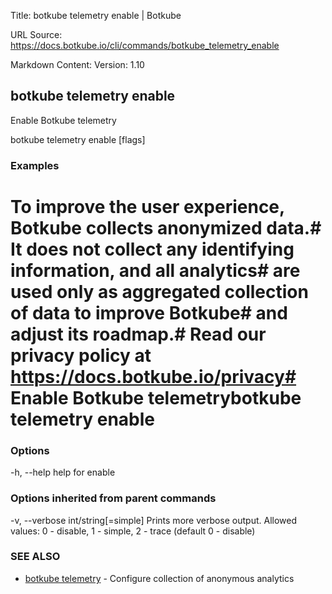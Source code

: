 Title: botkube telemetry enable | Botkube

URL Source: https://docs.botkube.io/cli/commands/botkube_telemetry_enable

Markdown Content:
Version: 1.10

botkube telemetry enable[​](#botkube-telemetry-enable"Directlinktobotkubetelemetryenable")
------------------------------------------------------------------------------------------------

Enable Botkube telemetry

botkube telemetry enable [flags]

### Examples[​](#examples"DirectlinktoExamples")

# To improve the user experience, Botkube collects anonymized data.# It does not collect any identifying information, and all analytics# are used only as aggregated collection of data to improve Botkube# and adjust its roadmap.# Read our privacy policy at https://docs.botkube.io/privacy# Enable Botkube telemetrybotkube telemetry enable

### Options[​](#options"DirectlinktoOptions")

-h, --help   help for enable

### Options inherited from parent commands[​](#options-inherited-from-parent-commands"DirectlinktoOptionsinheritedfromparentcommands")

-v, --verbose int/string[=simple]   Prints more verbose output. Allowed values: 0 - disable, 1 - simple, 2 - trace (default 0 - disable)

### SEE ALSO[​](#see-also"DirectlinktoSEEALSO")

*   [botkube telemetry](https://docs.botkube.io/cli/commands/botkube_telemetry) - Configure collection of anonymous analytics
